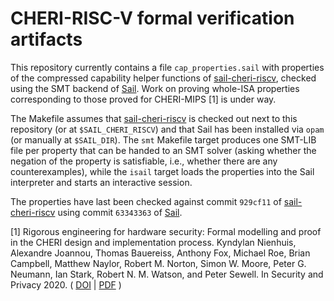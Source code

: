 # CHERI-RISC-V formal verification artifacts

This repository currently contains a file `cap_properties.sail` with properties
of the compressed capability helper functions of [sail-cheri-riscv], checked
using the SMT backend of [Sail].  Work on proving whole-ISA properties
corresponding to those proved for CHERI-MIPS [1] is under way.

The Makefile assumes that [sail-cheri-riscv] is checked out next to this
repository (or at `$SAIL_CHERI_RISCV`) and that Sail has been installed via
`opam` (or manually at `$SAIL_DIR`).  The `smt` Makefile target produces one
SMT-LIB file per property that can be handed to an SMT solver (asking whether
the negation of the property is satisfiable, i.e., whether there are any
counterexamples), while the `isail` target loads the properties into the Sail
interpreter and starts an interactive session.

The properties have last been checked against commit `929cf11` of
[sail-cheri-riscv] using commit `63343363` of [Sail].

[1] Rigorous engineering for hardware security: Formal modelling and proof in
the CHERI design and implementation process. Kyndylan Nienhuis, Alexandre
Joannou, Thomas Bauereiss, Anthony Fox, Michael Roe, Brian Campbell, Matthew
Naylor, Robert M. Norton, Simon W. Moore, Peter G. Neumann, Ian Stark, Robert
N. M. Watson, and Peter Sewell. In Security and Privacy 2020.
( [DOI](http://dx.doi.org/10.1109/SP40000.2020.00055) |
[PDF](https://www.cl.cam.ac.uk/users/pes20/cheri-formal.pdf) )

[sail-cheri-riscv]: https://github.com/CTSRD-CHERI/sail-cheri-riscv
[Sail]: https://github.com/rems-project/sail
